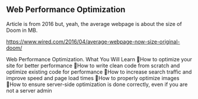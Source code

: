 ## Web Performance Optimization

Article is from 2016
but, yeah, the average webpage is about the size of Doom in MB.

https://www.wired.com/2016/04/average-webpage-now-size-original-doom/

Web Performance Optimization. What You Will Learn How to optimize your site for better performance 
How to write clean code from scratch and optimize existing code for performance How to 
increase search traffic and improve speed and page load times How to properly optimize images 
How to ensure server-side optimization is done correctly, even if you are not a server admin 
